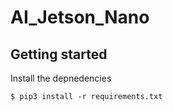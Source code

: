 # AI_Jetson_Nano
## Getting started
Install the depnedencies
```
$ pip3 install -r requirements.txt
```